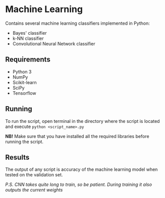 # Machine Learning
Contains several machine learning classifiers implemented in Python:
- Bayes' classifier
- k-NN classifier
- Convolutional Neural Network classifier

## Requirements
- Python 3
- NumPy
- Scikit-learn
- SciPy
- Tensorflow

## Running
To run the script, open terminal in the directory where the script is located and execute `python <script_name>.py`

**NB!** Make sure that you have installed all the required libraries before running the script.

## Results
The output of any script is accuracy of the machine learning model when tested on the validation set.

_P.S. CNN takes quite long to train, so be patient. During training it also outputs the current weights_
